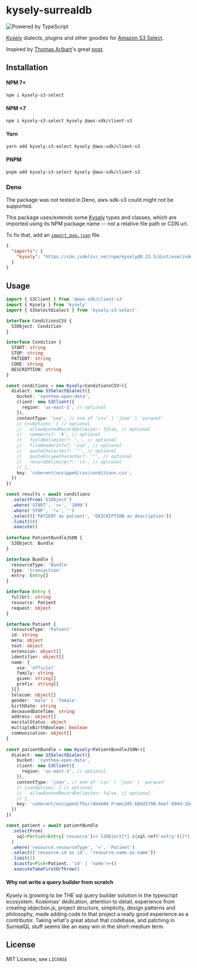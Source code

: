# kysely-surrealdb

![Powered by TypeScript](https://img.shields.io/badge/powered%20by-typescript-blue.svg)

[Kysely](https://github.com/koskimas/kysely) dialects, plugins and other goodies for [Amazon S3 Select](https://docs.aws.amazon.com/AmazonS3/latest/userguide/selecting-content-from-objects.html).

Inspired by [Thomas Aribart](https://github.com/ThomasAribart)'s great [post](https://dev.to/kumo/type-safe-s3-select-queries-with-kysely-4ge0).

## Installation

#### NPM 7+

```bash
npm i kysely-s3-select
```

#### NPM <7

```bash
npm i kysely-s3-select kysely @aws-sdk/client-s3
```

#### Yarn

```bash
yarn add kysely-s3-select kysely @aws-sdk/client-s3
```

#### PNPM

```bash
pnpm add kysely-s3-select kysely @aws-sdk/client-s3
```

### Deno

The package was not tested in Deno, aws-sdk-v3 could might not be supported.

This package uses/extends some [Kysely](https://github.com/koskimas/kysely) types and classes, which are imported using its NPM package name -- not a relative file path or CDN url.

To fix that, add an [`import_map.json`](https://deno.land/manual@v1.26.1/linking_to_external_code/import_maps) file.

```json
{
  "imports": {
    "kysely": "https://cdn.jsdelivr.net/npm/kysely@0.23.5/dist/esm/index.js"
  }
}
```

## Usage

```ts
import { S3Client } from '@aws-sdk/client-s3'
import { Kysely } from 'kysely'
import { S3SelectDialect } from 'kysely-s3-select'

interface ConditionsCSV {
  S3Object: Condition
}

interface Condition {
  START: string
  STOP: string
  PATIENT: string
  CODE: string
  DESCRIPTION: string
}

const conditions = new Kysely<ConditionsCSV>({
  dialect: new S3SelectDialect({
    bucket: 'synthea-open-data',
    client: new S3Client({
      region: 'us-east-1', // optional
    }),
    contentType: 'csv', // one of 'csv' | 'json' | 'parquet'
    // csvOptions: { // optional
    //   allowQuotedRecordDelimiter: false, // optional
    //   comments?: '#', // optional
    //   fieldDelimiter?: ',', // optional
    //   fileHeaderInfo?: 'use', // optional
    //   quoteCharacter?: '"', // optional
    //   quoteEscapeCharacter?: '"', // optional
    //   recordDelimiter?: '\n', // optional
    // },
    key: 'coherent/unzipped/csv/conditions.csv',
  })
})

const results = await conditions
  .selectFrom('S3Object')
  .where('START', '>=', '2000')
  .where('STOP', '!=', '')
  .select(['PATIENT as patient', 'DESCRIPTION as description'])
  .limit(50)
  .execute()
  
interface PatientBundleJSON {
  S3Object: Bundle
}

interface Bundle {
  resourceType: 'Bundle'
  type: 'transaction'
  entry: Entry[]
}

interface Entry {
  fullUrl: string
  resource: Patient
  request: object
}

interface Patient {
  resourceType: 'Patient'
  id: string
  meta: object
  text: object
  extension: object[]
  identifier: object[]
  name: {
    use: 'official'
    family: string
    given: string[]
    prefix: string[]
  }[]
  telecom: object[]
  gender: 'male' | 'female'
  birthDate: string
  deceasedDateTime: string
  address: object[]
  maritalStatus: object
  multipleBirthBoolean: boolean
  communication: object[]
}
  
const patientBundle = new Kysely<PatientBundleJSON>({
  dialect: new S3SelectDialect({
    bucket: 'synthea-open-data',
    client: new S3Client({
      region: 'us-east-1', // optional
    }),
    contentType: 'json', // one of 'csv' | 'json' | 'parquet'
    // jsonOptions: { // optional
    //   allowQuotedRecordDelimiter: false, // optional
    // },
    key: 'coherent/unzipped/fhir/Abe604_Frami345_b8dd1798-beef-094d-1be4-f90ee0e6b7d5.json',
  })
})

const patient = await patientBundle
  .selectFrom(
    sql<Partial<Entry['resource']>>`S3Object[*].${sql.ref('entry')}[*].${sql.ref('resource')}`.as('resource'),
  )
  .where('resource.resourceType', '=', 'Patient')
  .select(['resource.id as id', 'resource.name as name'])
  .limit(1)
  .$castTo<Pick<Patient, 'id' | 'name'>>()
  .executeTakeFirstOrThrow()
```

#### Why not write a query builder from scratch

Kysely is growing to be THE sql query builder solution in the typescript ecosystem.
Koskimas' dedication, attention to detail, experience from creating objection.js, project structure, simplicity, design patterns and philosophy,
made adding code to that project a really good experience as a contributor. Taking
what's great about that codebase, and patching in SurrealQL stuff seems like an easy
win in the short-medium term.

## License

MIT License, see `LICENSE`

